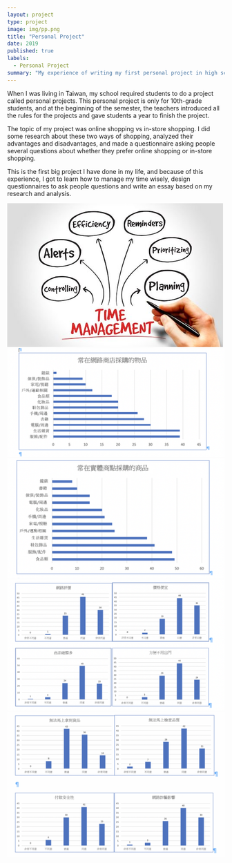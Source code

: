 ```yaml
---
layout: project
type: project
image: img/pp.png
title: "Personal Project"
date: 2019
published: true
labels:
  - Personal Project
summary: "My experience of writing my first personal project in high school."
---
```


When I was living in Taiwan, my school required students to do a project called personal projects. This personal project is only for 10th-grade students, and at the beginning of the semester, the teachers introduced all the rules for the projects and gave students a year to finish the project.

The topic of my project was online shopping vs in-store shopping. I did some research about these two ways of shopping, analyzed their advantages and disadvantages, and made a questionnaire asking people several questions about whether they prefer online shopping or in-store shopping.

This is the first big project I have done in my life, and because of this experience, I got to learn how to manage my time wisely, design questionnaires to ask people questions and write an essay based on my research and analysis.

<img class="img-fluid" src="../img/time-management.jpg">
<img class="img-fluid" src="../img/pp1.png">
<img class="img-fluid" src="../img/pp2.png">
<img class="img-fluid" src="../img/pp3.png">
<img class="img-fluid" src="../img/pp4.png">
